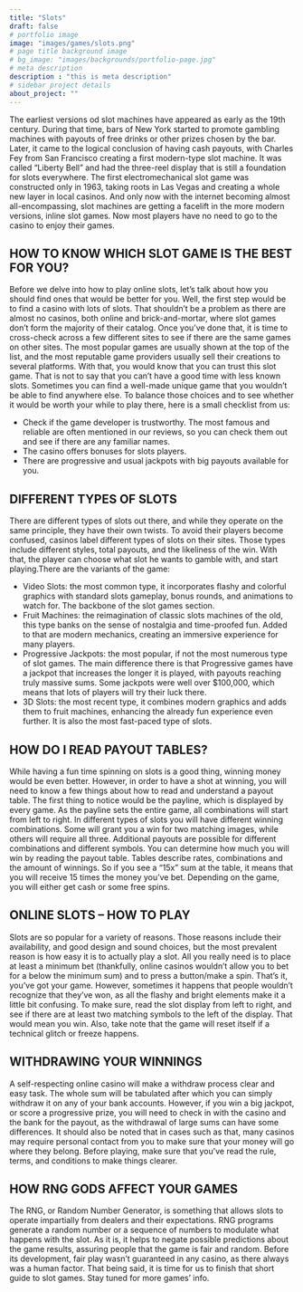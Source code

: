 ```yaml
---
title: "Slots"
draft: false
# portfolio image
image: "images/games/slots.png"
# page title background image
# bg_image: "images/backgrounds/portfolio-page.jpg"
# meta description
description : "this is meta description"
# sidebar project details
about_project: ""
---
```

The earliest versions od slot machines have appeared as early as the 19th century. During that time, bars of New York started to promote gambling machines with payouts of free drinks or other prizes chosen by the bar. Later, it came to the logical conclusion of having cash payouts, with Charles Fey from San Francisco creating a first modern-type slot machine. It was called “Liberty Bell” and had the three-reel display that is still a foundation for slots everywhere. The first electromechanical slot game was constructed only in 1963, taking roots in Las Vegas and creating a whole new layer in local casinos. And only now with the internet becoming almost all-encompassing, slot machines are getting a facelift in the more modern versions, inline slot games. Now most players have no need to go to the casino to enjoy their games.

## HOW TO KNOW WHICH SLOT GAME IS THE BEST FOR YOU?
Before we delve into how to play online slots, let’s talk about how you should find ones that would be better for you. Well, the first step would be to find a casino with lots of slots. That shouldn’t be a problem as there are almost no casinos, both online and brick-and-mortar, where slot games don’t form the majority of their catalog. Once you’ve done that, it is time to cross-check across a few different sites to see if there are the same games on other sites. The most popular games are usually shown at the top of the list, and the most reputable game providers usually sell their creations to several platforms. With that, you would know that you can trust this slot game. That is not to say that you can’t have a good time with less known slots. Sometimes you can find a well-made unique game that you wouldn’t be able to find anywhere else. To balance those choices and to see whether it would be worth your while to play there, here is a small checklist from us:

* Check if the game developer is trustworthy. The most famous and reliable are often mentioned in our reviews, so you can check them out and see if there are any familiar names.
* The casino offers bonuses for slots players.
* There are progressive and usual jackpots with big payouts available for you.

## DIFFERENT TYPES OF SLOTS
There are different types of slots out there, and while they operate on the same principle, they have their own twists. To avoid their players become confused, casinos label different types of slots on their sites. Those types include different styles, total payouts, and the likeliness of the win. With that, the player can choose what slot he wants to gamble with, and start playing.There are the variants of the game:

* Video Slots: the most common type, it incorporates flashy and colorful graphics with standard slots gameplay, bonus rounds, and animations to watch for. The backbone of the slot games section.
* Fruit Machines: the reimagination of classic slots machines of the old, this type banks on the sense of nostalgia and time-proofed fun. Added to that are modern mechanics, creating an immersive experience for many players.
* Progressive Jackpots: the most popular, if not the most numerous type of slot games. The main difference there is that Progressive games have a jackpot that increases the longer it is played, with payouts reaching truly massive sums. Some jackpots were well over $100,000, which means that lots of players will try their luck there.
* 3D Slots: the most recent type, it combines modern graphics and adds them to fruit machines, enhancing the already fun experience even further. It is also the most fast-paced type of slots.

## HOW DO I READ PAYOUT TABLES?
While having a fun time spinning on slots is a good thing, winning money would be even better. However, in order to have a shot at winning, you will need to know a few things about how to read and understand a payout table. The first thing to notice would be the payline, which is displayed by every game. As the payline sets the entire game, all combinations will start from left to right. In different types of slots you will have different winning combinations. Some will grant you a win for two matching images, while others will require all three. Additional payouts are possible for different combinations and different symbols. You can determine how much you will win by reading the payout table. Tables describe rates, combinations and the amount of winnings. So if you see a “15x” sum at the table, it means that you will receive 15 times the money you’ve bet. Depending on the game, you will either get cash or some free spins.

## ONLINE SLOTS – HOW TO PLAY
Slots are so popular for a variety of reasons. Those reasons include their availability, and good design and sound choices, but the most prevalent reason is how easy it is to actually play a slot. All you really need is to place at least a minimum bet (thankfully, online casinos wouldn’t allow you to bet for a below the minimum sum) and to press a button/make a spin. That’s it, you’ve got your game. However, sometimes it happens that people wouldn’t recognize that they’ve won, as all the flashy and bright elements make it a little bit confusing. To make sure, read the slot display from left to right, and see if there are at least two matching symbols to the left of the display. That would mean you win. Also, take note that the game will reset itself if a technical glitch or freeze happens.

## WITHDRAWING YOUR WINNINGS
A self-respecting online casino will make a withdraw process clear and easy task. The whole sum will be tabulated after which you can simply withdraw it on any of your bank accounts. However, if you win a big jackpot, or score a progressive prize, you will need to check in with the casino and the bank for the payout, as the withdrawal of large sums can have some differences. It should also be noted that in cases such as that, many casinos may require personal contact from you to make sure that your money will go where they belong. Before playing, make sure that you’ve read the rule, terms, and conditions to make things clearer.

## HOW RNG GODS AFFECT YOUR GAMES
The RNG, or Random Number Generator, is something that allows slots to operate impartially from dealers and their expectations. RNG programs generate a random number or a sequence of numbers to modulate what happens with the slot. As it is, it helps to negate possible predictions about the game results, assuring people that the game is fair and random. Before its development, fair play wasn’t guaranteed in any casino, as there always was a human factor. That being said, it is time for us to finish that short guide to slot games. Stay tuned for more games’ info.

